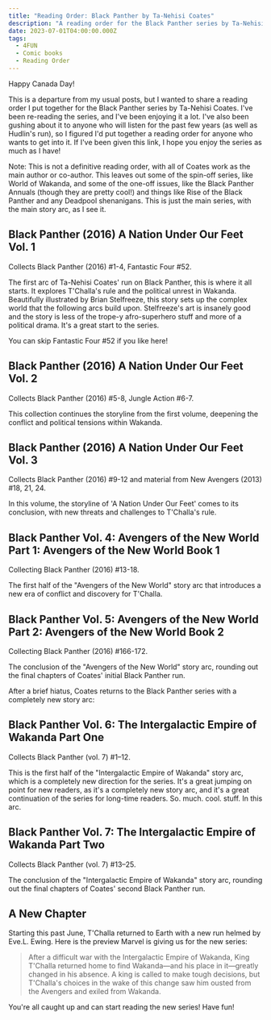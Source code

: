 ```yaml
---
title: "Reading Order: Black Panther by Ta-Nehisi Coates"
description: "A reading order for the Black Panther series by Ta-Nehisi Coates."
date: 2023-07-01T04:00:00.000Z
tags:
  - 4FUN
  - Comic books
  - Reading Order
---
```


Happy Canada Day!

This is a departure from my usual posts, but I wanted to share a reading order I put together for the Black Panther series by Ta-Nehisi Coates. I've been re-reading the series, and I've been enjoying it a lot. I've also been gushing about it to anyone who will listen for the past few years (as well as Hudlin's run), so I figured I'd put together a reading order for anyone who wants to get into it. If I've been given this link, I hope you enjoy the series as much as I have!

Note: This is not a definitive reading order, with all of Coates work as the main author or co-author. This leaves out some of the spin-off series, like World of Wakanda, and some of the one-off issues, like the Black Panther Annuals (though they are pretty cool!) and things like Rise of the Black Panther and any Deadpool shenanigans. This is just the main series, with the main story arc, as I see it.

## Black Panther (2016) A Nation Under Our Feet Vol. 1

Collects Black Panther (2016) #1-4, Fantastic Four #52.

The first arc of Ta-Nehisi Coates' run on Black Panther, this is where it all starts. It explores T'Challa's rule and the political unrest in Wakanda. Beautifully illustrated by Brian Stelfreeze, this story sets up the complex world that the following arcs build upon. Stelfreeze's art is insanely good and the story is less of the trope-y afro-superhero stuff and more of a political drama. It's a great start to the series.

You can skip Fantastic Four #52 if you like here!

## Black Panther (2016) A Nation Under Our Feet Vol. 2

Collects Black Panther (2016) #5-8, Jungle Action #6-7.

This collection continues the storyline from the first volume, deepening the conflict and political tensions within Wakanda.

## Black Panther (2016) A Nation Under Our Feet Vol. 3

Collects Black Panther (2016) #9-12 and material from New Avengers (2013) #18, 21, 24.

In this volume, the storyline of 'A Nation Under Our Feet' comes to its conclusion, with new threats and challenges to T'Challa's rule.

## Black Panther Vol. 4: Avengers of the New World Part 1: Avengers of the New World Book 1

Collecting Black Panther (2016) #13-18.

The first half of the "Avengers of the New World" story arc that introduces a new era of conflict and discovery for T'Challa.

## Black Panther Vol. 5: Avengers of the New World Part 2: Avengers of the New World Book 2

Collecting Black Panther (2016) #166-172.

The conclusion of the "Avengers of the New World" story arc, rounding out the final chapters of Coates' initial Black Panther run.

After a brief hiatus, Coates returns to the Black Panther series with a completely new story arc:

## Black Panther Vol. 6: The Intergalactic Empire of Wakanda Part One

Collects Black Panther (vol. 7) #1–12.

This is the first half of the "Intergalactic Empire of Wakanda" story arc, which is a completely new direction for the series. It's a great jumping on point for new readers, as it's a completely new story arc, and it's a great continuation of the series for long-time readers. So. much. cool. stuff. In this arc.

## Black Panther Vol. 7: The Intergalactic Empire of Wakanda Part Two

Collects Black Panther (vol. 7) #13–25.

The conclusion of the "Intergalactic Empire of Wakanda" story arc, rounding out the final chapters of Coates' second Black Panther run.

## A New Chapter

Starting this past June, T'Challa returned to Earth with a new run helmed by Eve.L. Ewing. Here is the preview Marvel is giving us for the new series:

> After a difficult war with the Intergalactic Empire of Wakanda, King T'Challa returned home to find Wakanda—and his place in it—greatly changed in his absence. A king is called to make tough decisions, but T'Challa's choices in the wake of this change saw him ousted from the Avengers and exiled from Wakanda.

You're all caught up and can start reading the new series! Have fun!
